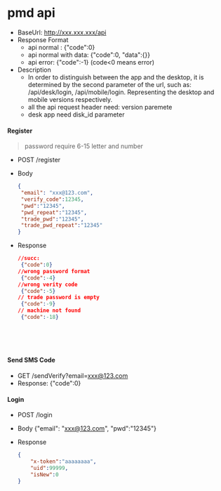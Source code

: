 # pmd api

- BaseUrl: http://xxx.xxx.xxx/api
- Response Format
  - api normal : {"code":0}
  - api normal with data:  {"code":0, "data":{}}
  - api error: {"code":-1}  (code<0 means error)
- Description
  - In order to distinguish between the app and the desktop, it is determined by the second parameter of the url, such as: /api/desk/login, /api/mobile/login. Representing the desktop and mobile versions respectively.
  - all the api request header need: version paremete
  - desk app need disk_id parameter



#### Register

> password require 6-15 letter and number

- POST /register

- Body

  ```json
  {
   "email": "xxx@123.com",
   "verify_code":12345, 
   "pwd":"12345",
   "pwd_repeat":"12345",
   "trade_pwd":"12345",
   "trade_pwd_repeat":"12345"
  }
  ```

- Response

  ```json
  //succ:
   {"code":0}
  //wrong password format
   {"code":-4}
  //wrong verity code
   {"code":-5}
  // trade password is empty
   {"code":-9}
  // machine not found
   {"code":-18}
  ```

  ​

  ​

#### Send SMS Code

- GET /sendVerify?email=xxx@123.com
- Response: {"code":0}



#### Login

- POST /login

- Body  {"email": "xxx@123.com", "pwd":"12345"}

- Response

  ```json
  {
      "x-token":"aaaaaaaa",
      "uid":99999,
      "isNew":0
  }
  ```

  ​



  ​





  ​

